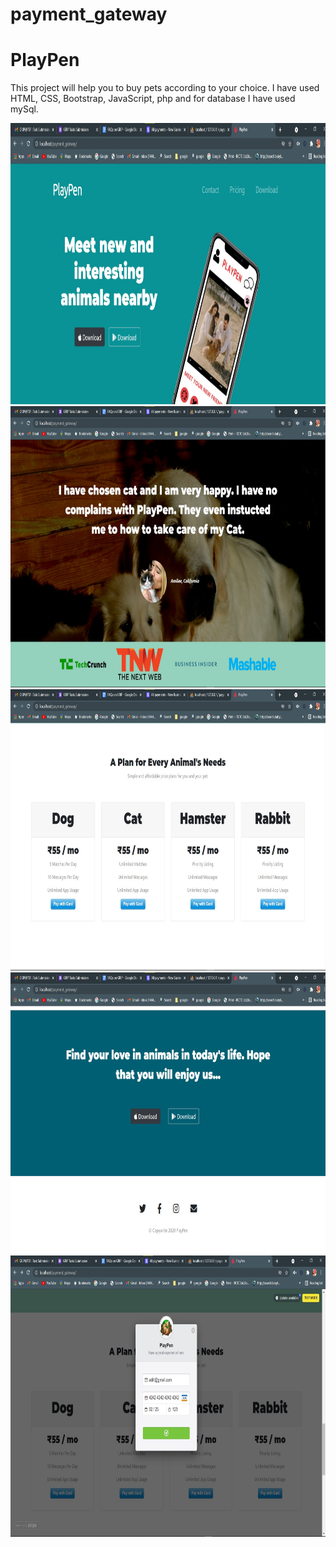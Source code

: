 # payment_gateway
<h1>PlayPen</h1>
<p>This project will help you to buy pets according to your choice. I have used HTML, CSS, Bootstrap, JavaScript, php and for database I have used mySql.</p>
<img src="screenshots/ss1.jpg" height="450"  />
<img src="screenshots/ss2.jpg" height="450"  />
<img src="screenshots/ss3.jpg" height="450"  />
<img src="screenshots/ss4.jpg" height="450"  />
<img src="screenshots/ss5.jpg" height="450"  />
